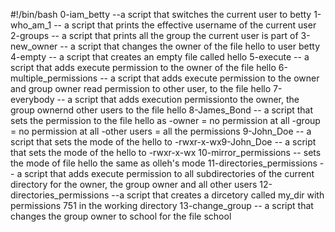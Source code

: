 #!/bin/bash
0-iam_betty --a script that switches the current user to betty 1-who_am_1 -- a script that prints the effective username of the current user 2-groups -- a script that prints all the group the current user is part of 3-new_owner -- a script that changes the owner of the file hello to user betty 4-empty -- a script that creates an empty file called hello 5-execute -- a script that adds execute permission to the owner of the file hello 6-multiple_permissions -- a script that adds execute permission to the owner and group owner read permission to other user, to the file hello 7-everybody -- a script that adds execution permissionto the owner, the group ownernd other users to the file hello 8-James_Bond -- a script that sets the permission to the file hello as -owner = no permission at all -group = no permission at all -other users = all the permissions 9-John_Doe -- a script that sets the mode of the hello to -rwxr-x-wx9-John_Doe -- a script that sets the mode of the hello to -rwxr-x-wx 10-mirror_permissions -- sets the mode of file hello the same as olleh's mode 11-directories_permissions -- a script that adds execute permission to all subdirectories of the current directory for the owner, the group owner and all other users 12-directories_permissions --a script that creates a dircetory called my_dir with permissions 751 in the working directory 13-change_group -- a script that changes the group owner to school for the file school
